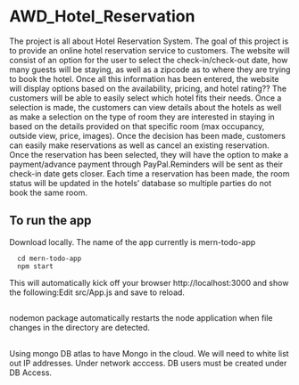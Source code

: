 # AWD_Hotel_Reservation
The project is all about Hotel Reservation System. The goal of this project is to provide an online hotel reservation service to customers. The website will consist of an option for the user to select the check-in/check-out date, how many guests will be staying, as well as a zipcode as to where they are trying to book the hotel. Once all this information has been entered, the website will display options based on the availability, pricing, and hotel rating?? The customers will be able to easily select which hotel fits their needs. Once a selection is made, the customers can view details about the hotels as well as make a selection on the type of room they are interested in staying in based on the details provided on that specific room (max occupancy, outside view, price, images). Once the decision has been made, customers can easily make reservations as well as cancel an existing reservation. Once the reservation has been selected, they will have the option to make a payment/advance payment through PayPal.Reminders will be sent as their check-in date gets closer. Each time a reservation has been made, the room status will be updated in the hotels’ database so multiple parties do not book the same room.

## To run the app 
Download locally. 
The name of the app currently is mern-todo-app
```text
  cd mern-todo-app 
  npm start
```
This will automatically kick off your browser http://localhost:3000 and show the following:Edit src/App.js and save to reload.
##
nodemon package automatically restarts the node application when file changes in the directory are detected. 
##
Using mongo DB atlas to have Mongo in the cloud. We will need to white list out IP addresses. Under network acccess. DB users must be created under DB Access. 
